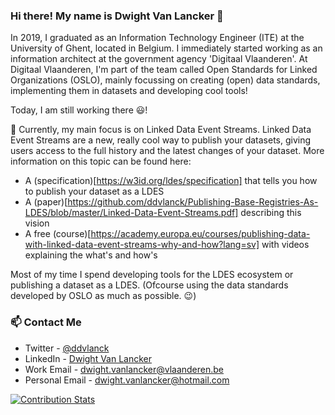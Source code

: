 ### Hi there! My name is Dwight Van Lancker 👋

In 2019, I graduated as an Information Technology Engineer (ITE) at the University of Ghent, located in Belgium. I immediately started working as an information architect at the government agency 'Digitaal Vlaanderen'. At Digitaal Vlaanderen, I'm part of the team called Open Standards for Linked Organizations (OSLO), mainly focussing on creating (open) data standards, implementing them in datasets and developing cool tools!

Today, I am still working there :smiley:!

🔭 Currently, my main focus is on Linked Data Event Streams. Linked Data Event Streams are a new, really cool way to publish your datasets, giving users access to the full history and the latest changes of your dataset. More information on this topic can be found here:
- A (specification)[https://w3id.org/ldes/specification] that tells you how to publish your dataset as a LDES
- A (paper)[https://github.com/ddvlanck/Publishing-Base-Registries-As-LDES/blob/master/Linked-Data-Event-Streams.pdf] describing this vision
- A free (course)[https://academy.europa.eu/courses/publishing-data-with-linked-data-event-streams-why-and-how?lang=sv] with videos explaining the what's and how's

Most of my time I spend developing tools for the LDES ecosystem or publishing a dataset as a LDES. (Ofcourse using the data standards developed by OSLO as much as possible. 😉)

### 📫 Contact Me

- Twitter - [@ddvlanck](https://twitter.com/ddvlanck)
- LinkedIn - [Dwight Van Lancker](https://www.linkedin.com/in/dwightvanlancker/)
- Work Email - [dwight.vanlancker@vlaanderen.be](mailto:dwight.vanlancker@vlaanderen.be)
- Personal Email - [dwight.vanlancker@hotmail.com](mailto:dwight.vanlancker@hotmail.com)

[![Contribution Stats](https://github-contribution-stats.vercel.app/api/?username=ddvlanck)](https://github.com/ddvlanck)

<!--
**ddvlanck/ddvlanck** is a ✨ _special_ ✨ repository because its `README.md` (this file) appears on your GitHub profile.

Here are some ideas to get you started:

- 🔭 I’m currently working on ...
- 🌱 I’m currently learning ...
- 👯 I’m looking to collaborate on ...
- 🤔 I’m looking for help with ...
- 💬 Ask me about ...
- 📫 How to reach me: ...
- 😄 Pronouns: ...
- ⚡ Fun fact: ...
-->
